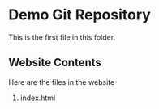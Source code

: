 # Demo Git Repository

This is the first file in this folder.

## Website Contents

Here are the files in the website

1. index.html